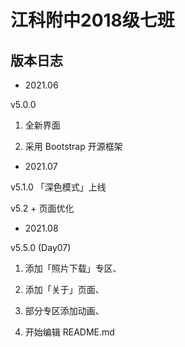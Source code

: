 

# 江科附中2018级七班
## 版本日志


- 2021.06

v5.0.0 

1. 全新界面 

2. 采用 Bootstrap 开源框架

- 2021.07 

v5.1.0 「深色模式」上线

v5.2 + 页面优化 


- 2021.08 

v5.5.0 (Day07)

1. 添加「照片下载」专区、

2. 添加「关于」页面、

3. 部分专区添加动画、

4. 开始编辑 README.md
